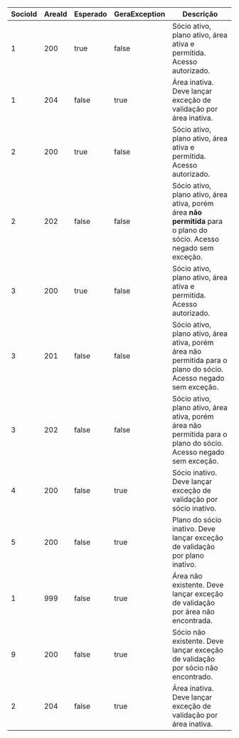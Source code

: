 ﻿| SocioId | AreaId | Esperado | GeraException | Descrição                                                                                                            |
| ------- | ------ | -------- | ------------- | -------------------------------------------------------------------------------------------------------------------- |
| 1       | 200    | true     | false         | Sócio ativo, plano ativo, área ativa e permitida. Acesso autorizado.                                                 |
| 1       | 204    | false    | true          | Área inativa. Deve lançar exceção de validação por área inativa.                                                     |
| 2       | 200    | true     | false         | Sócio ativo, plano ativo, área ativa e permitida. Acesso autorizado.                                                 |
| 2       | 202    | false    | false         | Sócio ativo, plano ativo, área ativa, porém área **não permitida** para o plano do sócio. Acesso negado sem exceção. |
| 3       | 200    | true     | false         | Sócio ativo, plano ativo, área ativa e permitida. Acesso autorizado.                                                 |
| 3       | 201    | false    | false         | Sócio ativo, plano ativo, área ativa, porém área não permitida para o plano do sócio. Acesso negado sem exceção.     |
| 3       | 202    | false    | false         | Sócio ativo, plano ativo, área ativa, porém área não permitida para o plano do sócio. Acesso negado sem exceção.     |
| 4       | 200    | false    | true          | Sócio inativo. Deve lançar exceção de validação por sócio inativo.                                                   |
| 5       | 200    | false    | true          | Plano do sócio inativo. Deve lançar exceção de validação por plano inativo.                                          |
| 1       | 999    | false    | true          | Área não existente. Deve lançar exceção de validação por área não encontrada.                                        |
| 9       | 200    | false    | true          | Sócio não existente. Deve lançar exceção de validação por sócio não encontrado.                                      |
| 2       | 204    | false    | true          | Área inativa. Deve lançar exceção de validação por área inativa.                                                     |
